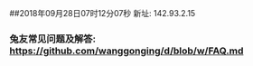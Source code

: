 ##2018年09月28日07时12分07秒 新址: 142.93.2.15
### 兔友常见问题及解答: https://github.com/wanggonging/d/blob/w/FAQ.md

